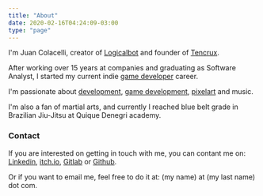 ```yaml
---
title: "About"
date: 2020-02-16T04:24:09-03:00
type: "page"
---
```


I'm Juan Colacelli, creator of [Logicalbot](https://logicalbot.com) and founder of [Tencrux](https://tencrux.com).

After working over 15 years at companies and graduating as Software Analyst, I started my current indie [game developer](/tags/gamedev) career.

I'm passionate about [development](/tags/dev), [game development](/tags/gamedev), [pixelart](/tags/pixelart) and music.

I'm also a fan of martial arts, and currently I reached blue belt grade in Brazilian Jiu-Jitsu at Quique Denegri academy.

### Contact

If you are interested on getting in touch with me, you can contant me on: [Linkedin](https://linkedin.com/in/juancolacelli), [itch.io](https://juancolacelli.itch.io), [Gitlab](https://gitlab.com/juancolacelli) or [Github](https://github.com/juancolacelli).

Or if you want to email me, feel free to do it at: (my name) at (my last name) dot com.
